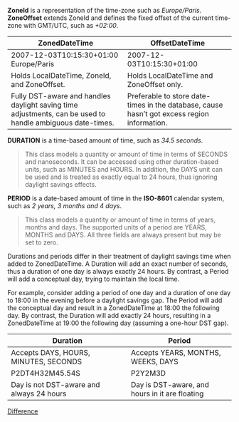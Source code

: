 **ZoneId** is a representation of the time-zone such as *Europe/Paris*.
**ZoneOffset** extends ZoneId and defines the fixed offset of the current time-zone with GMT/UTC, such as *+02:00*.

| ZonedDateTime                                                                                             | OffsetDateTime                                                                              |
| --------------------------------------------------------------------------------------------------------- | ------------------------------------------------------------------------------------------- |
| 2007-12-03T10:15:30+01:00 Europe/Paris                                                                    | 2007-12-03T10:15:30+01:00                                                                   |
| Holds LocalDateTime, ZoneId, and ZoneOffset.                                                              | Holds LocalDateTime and ZoneOffset only.                                                    |
| Fully DST-aware and handles daylight saving time adjustments, can be used to handle ambiguous date-times. | Preferable to store date-times in the database, cause hasn’t got excess region information. |
**DURATION** is a time-based amount of time, such as *34.5 seconds*.
>This class models a quantity or amount of time in terms of SECONDS and nanoseconds. It can be accessed using other duration-based units, such as MINUTES and HOURS. In addition, the DAYS unit can be used and is treated as exactly equal to 24 hours, thus ignoring daylight savings effects.

**PERIOD** is a date-based amount of time in the **ISO-8601** calendar system, such as *2 years, 3 months and 4 days*.
>This class models a quantity or amount of time in terms of years, months and days. The supported units of a period are YEARS, MONTHS and DAYS. All three fields are always present but may be set to zero.


Durations and periods differ in their treatment of daylight savings time when added to ZonedDateTime. A Duration will add an exact number of seconds, thus a duration of one day is always exactly 24 hours. By contrast, a Period will add a conceptual day, trying to maintain the local time.

For example, consider adding a period of one day and a duration of one day to 18:00 in the evening before a daylight savings gap. The Period will add the conceptual day and result in a ZonedDateTime at 18:00 the following day. By contrast, the Duration will add exactly 24 hours, resulting in a ZonedDateTime at 19:00 the following day (assuming a one-hour DST gap).

| Duration                                 | Period                                         |
| ---------------------------------------- | ---------------------------------------------- |
| Accepts DAYS, HOURS, MINUTES, SECONDS    | Accepts YEARS, MONTHS, WEEKS, DAYS             |
| P2DT4H32M45.54S                          | P2Y2M3D                                        |
| Day is not DST-aware and always 24 hours | Day is DST-aware, and hours in it are floating |
[Difference](https://stackoverflow.com/questions/32437550/whats-the-difference-between-instant-and-localdatetime/32443004#32443004)
